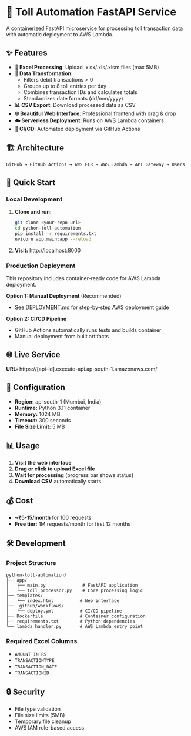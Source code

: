 # 🚗 Toll Automation FastAPI Service

A containerized FastAPI microservice for processing toll transaction data with automatic deployment to AWS Lambda.

## ✨ Features

- **📄 Excel Processing**: Upload .xlsx/.xls/.xlsm files (max 5MB)
- **🔄 Data Transformation**: 
  - Filters debit transactions > 0
  - Groups up to 8 toll entries per day
  - Combines transaction IDs and calculates totals
  - Standardizes date formats (dd/mm/yyyy)
- **📊 CSV Export**: Download processed data as CSV
- **🌐 Beautiful Web Interface**: Professional frontend with drag & drop
- **☁️ Serverless Deployment**: Runs on AWS Lambda containers
- **🚀 CI/CD**: Automated deployment via GitHub Actions

## 🏗️ Architecture

```
GitHub → GitHub Actions → AWS ECR → AWS Lambda → API Gateway → Users
```

## 🚀 Quick Start

### Local Development

1. **Clone and run:**
   ```bash
   git clone <your-repo-url>
   cd python-toll-automation
   pip install -r requirements.txt
   uvicorn app.main:app --reload
   ```

2. **Visit:** http://localhost:8000

### Production Deployment

This repository includes container-ready code for AWS Lambda deployment.

**Option 1: Manual Deployment** (Recommended)
- See [DEPLOYMENT.md](./DEPLOYMENT.md) for step-by-step AWS deployment guide

**Option 2: CI/CD Pipeline**
- GitHub Actions automatically runs tests and builds container
- Manual deployment from built artifacts

## 🌐 Live Service

**URL:** https://[api-id].execute-api.ap-south-1.amazonaws.com/

## 🔧 Configuration

- **Region:** ap-south-1 (Mumbai, India)
- **Runtime:** Python 3.11 container
- **Memory:** 1024 MB
- **Timeout:** 300 seconds
- **File Size Limit:** 5 MB

## 📊 Usage

1. **Visit the web interface**
2. **Drag or click to upload Excel file**
3. **Wait for processing** (progress bar shows status)
4. **Download CSV** automatically starts

## 💰 Cost

- **~₹5-15/month** for 100 requests
- **Free tier:** 1M requests/month for first 12 months

## 🛠️ Development

### Project Structure
```
python-toll-automation/
├── app/
│   ├── main.py              # FastAPI application
│   └── toll_processor.py    # Core processing logic
├── templates/
│   └── index.html          # Web interface
├── .github/workflows/
│   └── deploy.yml          # CI/CD pipeline
├── Dockerfile              # Container configuration
├── requirements.txt        # Python dependencies
└── lambda_handler.py       # AWS Lambda entry point
```

### Required Excel Columns
- `AMOUNT IN RS`
- `TRANSACTIONTYPE`
- `TRANSACTION_DATE`
- `TRANSACTIONID`

## 🔒 Security

- File type validation
- File size limits (5MB)
- Temporary file cleanup
- AWS IAM role-based access